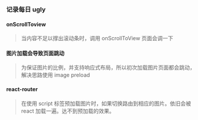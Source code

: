 ### 记录每日 ugly

#### onScrollToview

> 当内容不足以撑出滚动条时，调用 onScrollToView 页面会调一下

#### 图片加载会导致页面跳动

> 为保证图片的比例，并支持响应式布局，所以初次加载图片页面都会跳动，解决思路使用 image preload

#### react-router

> 在使用 script 标签预加载图片时，如果切换路由到相应的图片。依旧会被 react 加载一遍。达不到预加载的效果。